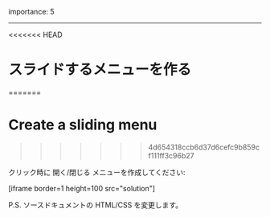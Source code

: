importance: 5

---

<<<<<<< HEAD
# スライドするメニューを作る
=======
# Create a sliding menu
>>>>>>> 4d654318ccb6d37d6cefc9b859cf111ff3c96b27

クリック時に 開く/閉じる メニューを作成してください:

[iframe border=1 height=100 src="solution"]

P.S. ソースドキュメントの HTML/CSS を変更します。
